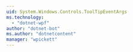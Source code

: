 ```yaml
---
uid: System.Windows.Controls.ToolTipEventArgs
ms.technology: 
  - "dotnet-wpf"
author: "dotnet-bot"
ms.author: "dotnetcontent"
manager: "wpickett"
---
```

